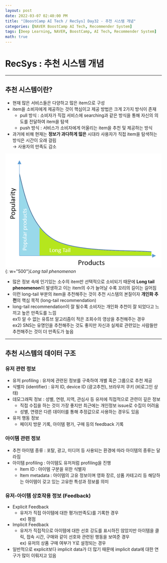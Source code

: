 ```yaml
---
layout: post
date: 2022-03-07 02:40:00 PM
title: "[BoostCamp AI Tech / RecSys] Day32 - 추천 시스템 개념"
categories: [NAVER BoostCamp AI Tech, Recommender System]
tags: [Deep Learning, NAVER, BoostCamp, AI Tech, Recommender System]
math: true
---
```

# RecSys : 추천 시스템 개념

---

## 추천 시스템이란?

- 현재 많은 서비스들은 다양하고 많은 item으로 구성
- item을 소비자에게 제공하는 것이 핵심이고 제공 방법은 크게 2가지 방식이 존재
  - pull 방식 : 소비자가 직접 서비스에 searching과 같은 방식을 통해 자신의 의도를 전달하여 item을 탐색
  - push 방식 : 서비스가 소비자에게 어울리는 item을 추천 및 제공하는 방식
- 과거에 비해 현재는 **정보가 과다하게 많은** 시대라 사용자가 직접 item을 탐색하는 방식은 시간이 오래 걸림  
  $\rightarrow$ 사용자의 만족도 감소

![](/image/boostcamp/recsys/basic/longtail.png){: w="500"}*Long tail phenomenon*

- 많은 정보 속에 인기있는 소수의 item만 선택적으로 소비되기 때문에 **Long tail phenomenon**이 발생하고 이는 item의 수가 늘어날 수록 꼬리의 길이는 길어짐
- 이런 long-tail 부분의 item을 추천해주는 것이 추천 시스템의 본질이자 **개인화 추천**의 핵심 목적 (long-tail recommendation)
- long-tail recommendation이 잘 될수록 소비자는 개인화 추천이 잘 되었다고 느끼고 높은 만족도를 느낌  
  ex1) 알 수 없는 유튜브 알고리즘이 적은 조회수의 영상을 추천해주는 경우  
  ex2) SNS는 유명인을 추천해주는 것도 좋지만 자신과 실제로 관련있는 사람들만 추천해주는 것이 더 만족도가 높음

---

## 추천 시스템의 데이터 구조

### 유저 관련 정보
- 유저 profiling : 유저에 관련된 정보를 구축하여 개별 혹은 그룹으로 추천 제공
- 식별자 (identifier) : 유저 ID, device ID (광고추천), 브라우저 쿠키 (비로그인 상태)
- 데모그래픽 정보 : 성별, 연령, 지역, 관심사 등 유저에 직접적으로 관련이 깊은 정보
  - 직접 수집을 하는 것이 가장 좋지만 최근에는 개인정보 issue로 수집이 어려움
  - 성별, 연령은 다른 데이터를 통해 추정값으로 사용하는 경우도 있음
- 유저 행동 정보
  - 페이지 방문 기록, 아이템 평가, 구매 등의 feedback 기록

### 아이템 관련 정보
- 추천 아이템 종류 : 포탈, 광고, 미디어 등 사용되는 환경에 따라 아이템의 종류는 달라짐
- 아이템 profiling : 아이템도 유저처럼 profiling을 진행
  - Item ID : 아이템 구분을 위한 식별자
  - Item metadata : 아이템의 고유 정보이며 영화 장르, 상품 카테고리 등 해당하는 아이템이 갖고 있는 고유한 특성과 정보를 의미

### 유저-아이템 상호작용 정보 (Feedback)
- Explicit Feedback
  - 유저가 직접 아이템에 대한 평가(만족도)를 기록한 경우  
    ex) 평점
- Implicit Feedback
  - 유저가 직접적으로 아이템에 대한 선호 강도를 표시하진 않았지만 아이템을 클릭, 접속 시간, 구매와 같이 선호와 관련된 행동을 보여준 경우  
    ex) 유저의 상품 구매 여부가 Y로 설정되는 경우
- 일반적으로 explicit보다 implicit data가 더 많기 때문에 implicit data에 대한 연구가 많이 이뤄지고 있음
